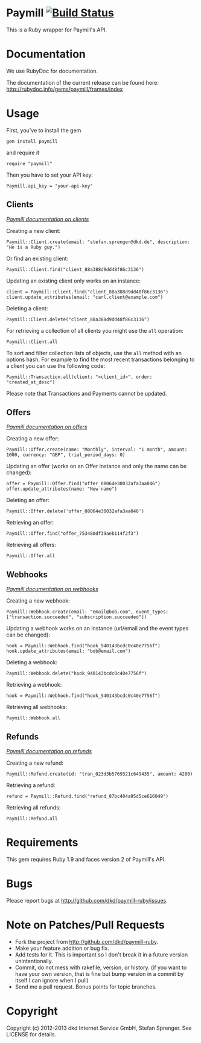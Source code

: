 Paymill [![Build Status](https://secure.travis-ci.org/dkd/paymill-ruby.png)](https://travis-ci.org/dkd/paymill-ruby)
======

This is a Ruby wrapper for Paymill's API.

Documentation
=====

We use RubyDoc for documentation.

The documentation of the current release can be found here:
http://rubydoc.info/gems/paymill/frames/index

Usage
======

First, you've to install the gem

    gem install paymill

and require it

    require "paymill"

Then you have to set your API key:

    Paymill.api_key = "your-api-key"

Clients
-------

*[Paymill documentation on clients](https://www.paymill.com/en-gb/documentation-3/reference/api-reference/#clients)*

Creating a new client:

    Paymill::Client.create(email: "stefan.sprenger@dkd.de", description: "He is a Ruby guy.")

Or find an existing client:

    Paymill::Client.find("client_88a388d9dd48f86c3136")

Updating an existing client only works on an instance:

    client = Paymill::Client.find("client_88a388d9dd48f86c3136")
    client.update_attributes(email: "carl.client@example.com")

Deleting a client:

    Paymill::Client.delete("client_88a388d9dd48f86c3136")


For retrieving a collection of all clients you might use the `all`
operation:

    Paymill::Client.all

To sort and filter collection lists of objects, use the `all` method
with an options hash. For example to find the most recent transactions
belonging to a client you can use the following code:
    
    Paymill::Transaction.all(client: "<client_id>", order: "created_at_desc")

Please note that Transactions and Payments cannot be updated.


Offers
------

*[Paymill documentation on offers](https://www.paymill.com/en-gb/documentation-3/reference/api-reference/#offers)*

Creating a new offer:

    Paymill::Offer.create(name: "Monthly", interval: "1 month", amount: 1000, currency: "GBP", trial_period_days: 0)

Updating an offer (works on an Offer instance and only the name can be changed):

    offer = Paymill::Offer.find("offer_08064e30032afa3aa046")
    offer.update_attributes(name: "New name")

Deleting an offer:

    Paymill::Offer.delete('offer_08064e30032afa3aa046')

Retrieving an offer:

    Paymill::Offer.find("offer_753480df39aeb114f2f3")

Retrieving all offers:

    Paymill::Offer.all


Webhooks
------

*[Paymill documentation on webhooks](https://www.paymill.com/en-gb/documentation-3/reference/api-reference/#webhooks)*

Creating a new webhook:

    Paymill::Webhook.create(email: "email@bob.com", event_types: ["transaction.succeeded", "subscription.succeeded"])

Updating a webhook works on an instance (url/email and the event types can be changed):

    hook = Paymill::Webhook.find("hook_940143bcdc0c40e7756f")
    hook.update_attributes(email: "bob@email.com")

Deleting a webhook:

    Paymill::Webhook.delete("hook_940143bcdc0c40e7756f")

Retrieving a webhook:

    hook = Paymill::Webhook.find("hook_940143bcdc0c40e7756f")

Retrieving all webhooks:

    Paymill::Webhook.all


Refunds
------

*[Paymill documentation on refunds](https://www.paymill.com/en-gb/documentation-3/reference/api-reference/#refunds)*

Creating a new refund:

    Paymill::Refund.create(id: "tran_023d3b5769321c649435", amount: 4200)

Retrieving a refund:

    refund = Paymill::Refund.find("refund_87bc404a95d5ce616049")

Retrieving all refunds:

    Paymill::Refund.all


Requirements
=====

This gem requires Ruby 1.9 and faces version 2 of Paymill's API.

Bugs
======

Please report bugs at http://github.com/dkd/paymill-ruby/issues.

Note on Patches/Pull Requests
======

* Fork the project from http://github.com/dkd/paymill-ruby.
* Make your feature addition or bug fix.
* Add tests for it. This is important so I don't break it in a
  future version unintentionally.
* Commit, do not mess with rakefile, version, or history.
  (if you want to have your own version, that is fine but bump version in a commit by itself I can ignore when I pull)
* Send me a pull request. Bonus points for topic branches.

Copyright
======

Copyright (c) 2012-2013 dkd Internet Service GmbH, Stefan Sprenger. See LICENSE for details.
